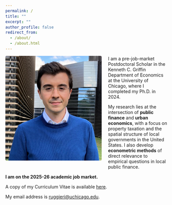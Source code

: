 ```yaml
---
permalink: /
title: ""
excerpt: ""
author_profile: false
redirect_from: 
  - /about/
  - /about.html
---
```


<img class="img-responsive" src="/images/profile.JPG" alt="Francesco Ruggieri" width = "300" style="float: left; margin: 0px 20px 20px 0px; border-radius: 0.25rem;">
I am a pre-job-market Postdoctoral Scholar in the Kenneth C. Griffin Department of Economics at the University of Chicago, where I completed my Ph.D. in 2024.

My research lies at the intersection of **public finance** and **urban economics**, with a focus on property taxation and the spatial structure of local governments in the United States. I also develop **econometric methods** of direct relevance to empirical questions in local public finance.

**I am on the 2025-26 academic job market.**

A copy of my Curriculum Vitae is available [here](/files/CV_FrancescoRuggieri.pdf).

My email address is [ruggieri@uchicago.edu](mailto:ruggieri@uchicago.edu). 

